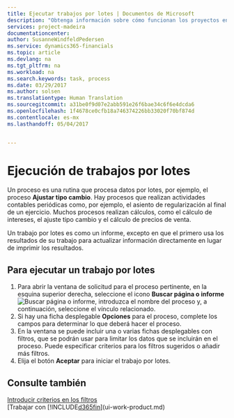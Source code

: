 ```yaml
---
title: Ejecutar trabajos por lotes | Documentos de Microsoft
description: "Obtenga información sobre cómo funcionan los proyectos en Dynamics 365 for Financials."
services: project-madeira
documentationcenter: 
author: SusanneWindfeldPedersen
ms.service: dynamics365-financials
ms.topic: article
ms.devlang: na
ms.tgt_pltfrm: na
ms.workload: na
ms.search.keywords: task, process
ms.date: 03/29/2017
ms.author: solsen
ms.translationtype: Human Translation
ms.sourcegitcommit: a31be0f9d07e2abb591e26f6bae34c6f6e4dcda6
ms.openlocfilehash: 1f4678ce0cfb18a746374226bb33020f70bf874d
ms.contentlocale: es-mx
ms.lasthandoff: 05/04/2017


---
```

# <a name="how-to-run-batch-jobs"></a>Ejecución de trabajos por lotes
Un proceso es una rutina que procesa datos por lotes, por ejemplo, el proceso **Ajustar tipo cambio**. Hay procesos que realizan actividades contables periódicas como, por ejemplo, el asiento de regularización al final de un ejercicio. Muchos procesos realizan cálculos, como el cálculo de intereses, el ajuste tipo cambio y el cálculo de precios de venta.

Un trabajo por lotes es como un informe, excepto en que el primero usa los resultados de su trabajo para actualizar información directamente en lugar de imprimir los resultados.

## <a name="to-run-a-batch-job"></a>Para ejecutar un trabajo por lotes
1. Para abrir la ventana de solicitud para el proceso pertinente, en la esquina superior derecha, seleccione el icono **Buscar página o informe** ![Buscar página o informe](media/ui-search/search_small.png "Icono Buscar página o informe"), introduzca el nombre del proceso y, a continuación, seleccione el vínculo relacionado.
2. Si hay una ficha desplegable **Opciones** para el proceso, complete los campos para determinar lo que deberá hacer el proceso.
3. En la ventana se puede incluir una o varias fichas desplegables con filtros, que se podrán usar para limitar los datos que se incluirán en el proceso. Puede especificar criterios para los filtros sugeridos o añadir más filtros.
4. Elija el botón **Aceptar** para iniciar el trabajo por lotes.

## <a name="see-also"></a>Consulte también
[Introducir criterios en los filtros](ui-enter-criteria-filters.md)  
[Trabajar con [!INCLUDE[d365fin](includes/d365fin_md.md)](ui-work-product.md)

